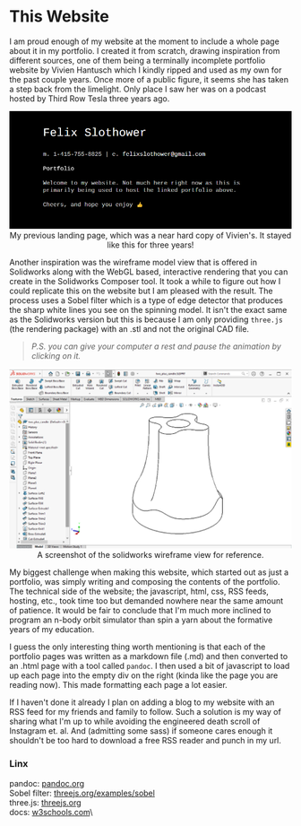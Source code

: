 # This Website

I am proud enough of my website at the moment to include a whole page about it in my portfolio. I created it from scratch, drawing inspiration from different sources, one of them being a terminally incomplete portfolio website by Vivien Hantusch which I kindly ripped and used as my own for the past couple years. Once more of a public figure, it seems she has taken a step back from the limelight. Only place I saw her was on a podcast hosted by Third Row Tesla three years ago.

<p class="img_solo" align="center">
  <img style="margin-left:auto;margin-right:auto" alt="frame" src=".\media\portfolio\this_website\old_website.png" />My previous landing page, which was a near hard copy of Vivien's. It stayed like this for three years!
</p> 

Another inspiration was the wireframe model view that is offered in Solidworks along with the WebGL based, interactive rendering that you can create in the Solidworks Composer tool. It took a while to figure out how I could replicate this on the website but I am pleased with the result. The process uses a Sobel filter which is a type of edge detector that produces the sharp white lines you see on the spinning model. It isn't the exact same as the Solidworks version but this is because I am only providing `three.js` (the rendering package) with an .stl and not the original CAD file. 

>*P.S. you can give your computer a rest and pause the animation by clicking on it.* 

<p class="img_solo" align="center">
  <img style="margin-left:auto;margin-right:auto" alt="frame" src=".\media\portfolio\this_website\solidworks_screenshot.png" />A screenshot of the solidworks wireframe view for reference.
</p> 

My biggest challenge when making this website, which started out as just a portfolio, was simply writing and composing the contents of the portfolio. The technical side of the website; the javascript, html, css, RSS feeds, hosting, etc., took time too but demanded nowhere near the same amount of patience. It would be fair to conclude that I'm much more inclined to program an n-body orbit simulator than spin a yarn about the formative years of my education.

I guess the only interesting thing worth mentioning is that each of the portfolio pages was written as a markdown file (.md) and then converted to an .html page with a tool called `pandoc`. I then used a bit of javascript to load up each page into the empty div on the right (kinda like the page you are reading now). This made formatting each page a lot easier.

If I haven't done it already I plan on adding a blog to my website with an RSS feed for my friends and family to follow. Such a solution is my way of sharing what I'm up to while avoiding the engineered death scroll of Instagram et. al. And (admitting some sass) if someone cares enough it shouldn't be too hard to download a free RSS reader and punch in my url.

### Linx

pandoc: [pandoc.org](https://pandoc.org/)\
Sobel filter: [threejs.org/examples/sobel](https://threejs.org/examples/?q=sobel#webgl_postprocessing_sobel)\
three.js: [threejs.org](https://threejs.org/)\
docs: [w3schools.com](https://www.w3schools.com/html/html_basic.asp)\


